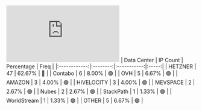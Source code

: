 ![Diagramm](https://github.com/obajay/StateSync-snapshots/blob/main/Projects/Uptick/1/README.md)
| Data Center | IP Count | Percentage | Freq |
|:------------:|:--------:|:-----------:|:-----:|
| HETZNER | 47 | 62.67% | 🔴 |
| Contabo | 6 | 8.00% | 🟢 |
| OVH | 5 | 6.67% | 🟢 |
| AMAZON | 3 | 4.00% | 🟢 |
| HIVELOCITY | 3 | 4.00% | 🟢 |
| MEVSPACE | 2 | 2.67% | 🟢 |
| Nubes | 2 | 2.67% | 🟢 |
| StackPath | 1 | 1.33% | 🟢 |
| WorldStream | 1 | 1.33% | 🟢 |
| OTHER | 5 | 6.67% | 🟢 |